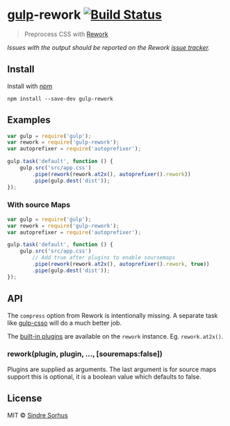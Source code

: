 # [gulp](https://github.com/wearefractal/gulp)-rework [![Build Status](https://secure.travis-ci.org/sindresorhus/gulp-rework.png?branch=master)](http://travis-ci.org/sindresorhus/gulp-rework)

> Preprocess CSS with [Rework](https://github.com/visionmedia/rework)

*Issues with the output should be reported on the Rework [issue tracker](https://github.com/visionmedia/rework/issues).*


## Install

Install with [npm](https://npmjs.org/package/gulp-rework)

```
npm install --save-dev gulp-rework
```


## Examples

```js
var gulp = require('gulp');
var rework = require('gulp-rework');
var autoprefixer = require('autoprefixer');

gulp.task('default', function () {
	gulp.src('src/app.css')
		.pipe(rework(rework.at2x(), autoprefixer().rework))
		.pipe(gulp.dest('dist'));
});
```

### With source Maps
```js
var gulp = require('gulp');
var rework = require('gulp-rework');
var autoprefixer = require('autoprefixer');

gulp.task('default', function () {
    gulp.src('src/app.css')
        // Add true after plugins to enable soursemaps
        .pipe(rework(rework.at2x(), autoprefixer().rework, true))
        .pipe(gulp.dest('dist'));
});
```
## API

The `compress` option from Rework is intentionally missing. A separate task like [gulp-csso](https://github.com/ben-eb/gulp-csso) will do a much better job.

The [built-in plugins](https://github.com/visionmedia/rework#plugins) are available on the `rework` instance. Eg. `rework.at2x()`.

### rework(plugin, plugin, ..., [souremaps:false])

Plugins are supplied as arguments. The last argument is for source maps support
this is optional, it is a boolean value which defaults to false.


## License

MIT © [Sindre Sorhus](http://sindresorhus.com)
